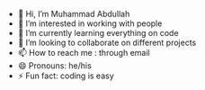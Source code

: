 - 👋 Hi, I’m Muhammad Abdullah
- 👀 I’m interested in working with people
- 🌱 I’m currently learning everything on code
- 💞️ I’m looking to collaborate on different projects
- 📫 How to reach me : through email
- 😄 Pronouns: he/his
- ⚡ Fun fact: coding is easy

<!---
abdullahmirzaxd/abdullahmirzaxd is a ✨ special ✨ repository because its `README.md` (this file) appears on your GitHub profile.
You can click the Preview link to take a look at your changes.
--->
